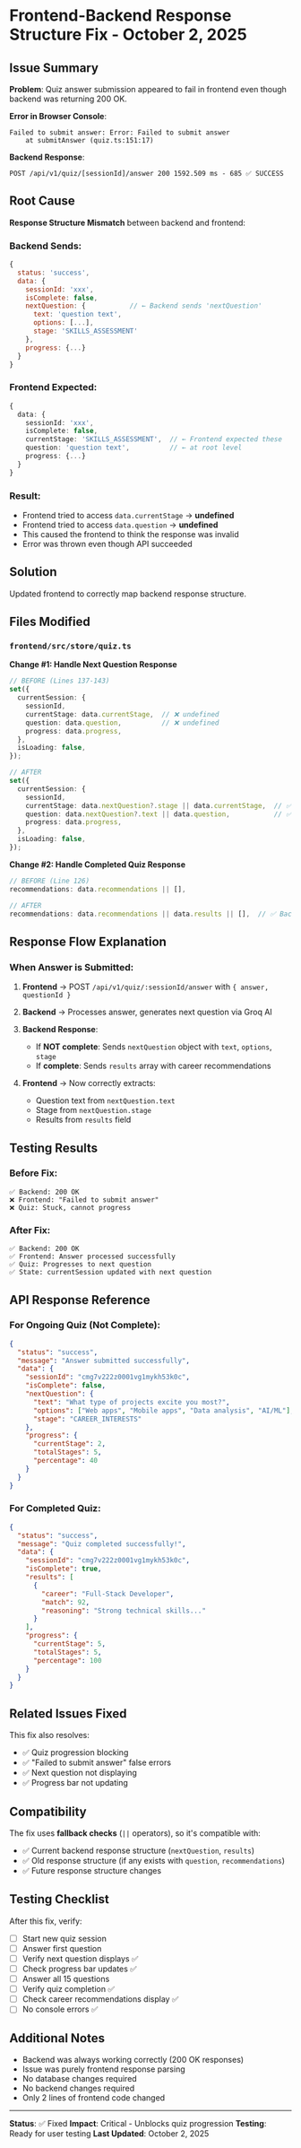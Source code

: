 # Frontend-Backend Response Structure Fix - October 2, 2025

## Issue Summary

**Problem**: Quiz answer submission appeared to fail in frontend even though backend was returning 200 OK.

**Error in Browser Console**:
```
Failed to submit answer: Error: Failed to submit answer
    at submitAnswer (quiz.ts:151:17)
```

**Backend Response**: 
```
POST /api/v1/quiz/[sessionId]/answer 200 1592.509 ms - 685 ✅ SUCCESS
```

## Root Cause

**Response Structure Mismatch** between backend and frontend:

### Backend Sends:
```javascript
{
  status: 'success',
  data: {
    sessionId: 'xxx',
    isComplete: false,
    nextQuestion: {           // ← Backend sends 'nextQuestion'
      text: 'question text',
      options: [...],
      stage: 'SKILLS_ASSESSMENT'
    },
    progress: {...}
  }
}
```

### Frontend Expected:
```typescript
{
  data: {
    sessionId: 'xxx',
    isComplete: false,
    currentStage: 'SKILLS_ASSESSMENT',  // ← Frontend expected these
    question: 'question text',          // ← at root level
    progress: {...}
  }
}
```

### Result:
- Frontend tried to access `data.currentStage` → **undefined**
- Frontend tried to access `data.question` → **undefined**
- This caused the frontend to think the response was invalid
- Error was thrown even though API succeeded

## Solution

Updated frontend to correctly map backend response structure.

## Files Modified

### `frontend/src/store/quiz.ts`

**Change #1: Handle Next Question Response**
```typescript
// BEFORE (Lines 137-143)
set({
  currentSession: {
    sessionId,
    currentStage: data.currentStage,  // ❌ undefined
    question: data.question,          // ❌ undefined
    progress: data.progress,
  },
  isLoading: false,
});

// AFTER
set({
  currentSession: {
    sessionId,
    currentStage: data.nextQuestion?.stage || data.currentStage,  // ✅ Checks both locations
    question: data.nextQuestion?.text || data.question,           // ✅ Checks both locations
    progress: data.progress,
  },
  isLoading: false,
});
```

**Change #2: Handle Completed Quiz Response**
```typescript
// BEFORE (Line 126)
recommendations: data.recommendations || [],

// AFTER
recommendations: data.recommendations || data.results || [],  // ✅ Backend sends 'results'
```

## Response Flow Explanation

### When Answer is Submitted:

1. **Frontend** → POST `/api/v1/quiz/:sessionId/answer` with `{ answer, questionId }`

2. **Backend** → Processes answer, generates next question via Groq AI

3. **Backend Response**:
   - If **NOT complete**: Sends `nextQuestion` object with `text`, `options`, `stage`
   - If **complete**: Sends `results` array with career recommendations

4. **Frontend** → Now correctly extracts:
   - Question text from `nextQuestion.text`
   - Stage from `nextQuestion.stage`
   - Results from `results` field

## Testing Results

### Before Fix:
```
✅ Backend: 200 OK
❌ Frontend: "Failed to submit answer"
❌ Quiz: Stuck, cannot progress
```

### After Fix:
```
✅ Backend: 200 OK
✅ Frontend: Answer processed successfully
✅ Quiz: Progresses to next question
✅ State: currentSession updated with next question
```

## API Response Reference

### For Ongoing Quiz (Not Complete):
```json
{
  "status": "success",
  "message": "Answer submitted successfully",
  "data": {
    "sessionId": "cmg7v222z0001vg1mykh53k0c",
    "isComplete": false,
    "nextQuestion": {
      "text": "What type of projects excite you most?",
      "options": ["Web apps", "Mobile apps", "Data analysis", "AI/ML"],
      "stage": "CAREER_INTERESTS"
    },
    "progress": {
      "currentStage": 2,
      "totalStages": 5,
      "percentage": 40
    }
  }
}
```

### For Completed Quiz:
```json
{
  "status": "success",
  "message": "Quiz completed successfully!",
  "data": {
    "sessionId": "cmg7v222z0001vg1mykh53k0c",
    "isComplete": true,
    "results": [
      {
        "career": "Full-Stack Developer",
        "match": 92,
        "reasoning": "Strong technical skills..."
      }
    ],
    "progress": {
      "currentStage": 5,
      "totalStages": 5,
      "percentage": 100
    }
  }
}
```

## Related Issues Fixed

This fix also resolves:
- ✅ Quiz progression blocking
- ✅ "Failed to submit answer" false errors
- ✅ Next question not displaying
- ✅ Progress bar not updating

## Compatibility

The fix uses **fallback checks** (`||` operators), so it's compatible with:
- ✅ Current backend response structure (`nextQuestion`, `results`)
- ✅ Old response structure (if any exists with `question`, `recommendations`)
- ✅ Future response structure changes

## Testing Checklist

After this fix, verify:

- [ ] Start new quiz session
- [ ] Answer first question
- [ ] Verify next question displays ✅
- [ ] Check progress bar updates ✅
- [ ] Answer all 15 questions
- [ ] Verify quiz completion ✅
- [ ] Check career recommendations display ✅
- [ ] No console errors ✅

## Additional Notes

- Backend was always working correctly (200 OK responses)
- Issue was purely frontend response parsing
- No database changes required
- No backend changes required
- Only 2 lines of frontend code changed

---

**Status**: ✅ Fixed
**Impact**: Critical - Unblocks quiz progression
**Testing**: Ready for user testing
**Last Updated**: October 2, 2025
